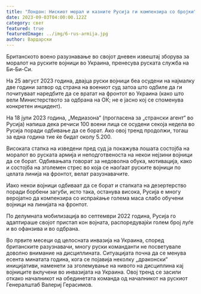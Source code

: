 ```yaml
---
title: "Лондон: Нискиот морал и казните Русија ги компензира со бројки"
date: 2023-09-03T04:00:00.122Z
category: свет
featured: true
featuredImage: ../img/6-rus-armija.jpg
author: Вардарски
---
```

Британското воено разузнавање во својот дневен извештај зборува за моралот на руските војници во Украина, пренесува руската служба на Би-Би-Си.

На 25 август 2023 година, двајца руски војници беа осудени на најмалку две години затвор од страна на воениот суд затоа што одбиле да ги почитуваат наредбите да се вратат на фронтот во Украина (како што вели Министерството за одбрана на ОК; не е јасно кој се споменува конкретен инцидент).

На 18 јули 2023 година, „Медиазона“ (прогласена за „странски агент“ во Русија) напиша дека речиси 100 воени лица се осудени секоја недела во Русија поради одбивање да се борат. Ако овој тренд продолжи, тогаш за една година тие ќе бидат околу 5.200.

Високата стапка на изведени пред суд ја покажува лошата состојба на моралот во руската армија и неподготвеноста на некои нејзини војници да се борат. Одбивањата говорат за недоволна обука, мотивација, како и состојба на зголемен стрес во која се наоѓаат руските војници по целата линија на фронтот, велат разузнавачите.

Иако некои војници одбиваат да се борат и стапката на дезертерство поради борбени загуби, исто така, останува висока, Русија е многу веројатно да компензира со испраќање голема маса слабо обучени војници на линијата на фронтот.

По делумната мобилизација во септември 2022 година, Русија го адаптираше својот пристап кон војната, распоредувајќи голем број луѓе и во офанзива и во одбрана.

Во првите месеци од целосната инвазија на Украина, според британските разузнавачи, многу руски команданти не посветувале доволно внимание на дисциплината. Ситуацијата почна да се менува есента минатата година, кога се појавија неколку „драконски“ иницијативи, наменети за зголемување на нивото на дисциплина кај војниците вклучени во инвазијата на Украина. Овој тренд се засили откако началникот на обединетата команда од началникот на рускиот Генералштаб Валериј Герасимов.